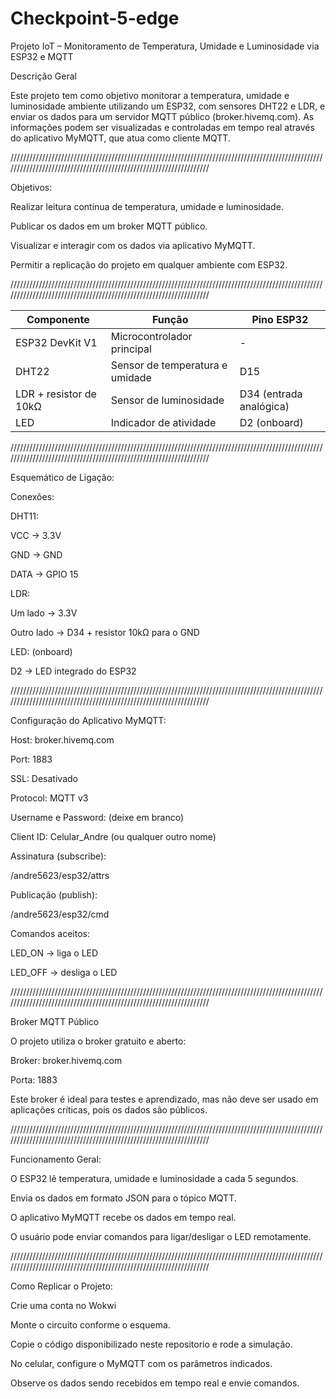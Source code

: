 # Checkpoint-5-edge



Projeto IoT – Monitoramento de Temperatura, Umidade e Luminosidade via ESP32 e MQTT
 
 
 Descrição Geral

Este projeto tem como objetivo monitorar a temperatura, umidade e luminosidade ambiente utilizando um ESP32, com sensores DHT22 e LDR, e enviar os dados para um servidor MQTT público (broker.hivemq.com).
As informações podem ser visualizadas e controladas em tempo real através do aplicativo MyMQTT, que atua como cliente MQTT.



//////////////////////////////////////////////////////////////////////////////////////////////////////////////////////////////////////////////////////////////////

 
Objetivos:

Realizar leitura contínua de temperatura, umidade e luminosidade.

Publicar os dados em um broker MQTT público.

Visualizar e interagir com os dados via aplicativo MyMQTT.

Permitir a replicação do projeto em qualquer ambiente com ESP32.

//////////////////////////////////////////////////////////////////////////////////////////////////////////////////////////////////////////////////////////////////

| Componente             | Função                          | Pino ESP32              |
| ---------------------- | ------------------------------- | ----------------------- |
| ESP32 DevKit V1        | Microcontrolador principal      | -                       |
| DHT22                  | Sensor de temperatura e umidade | D15                     |
| LDR + resistor de 10kΩ | Sensor de luminosidade          | D34 (entrada analógica) |
| LED                    | Indicador de atividade          | D2 (onboard)            |


//////////////////////////////////////////////////////////////////////////////////////////////////////////////////////////////////////////////////////////////////


Esquemático de Ligação:
 
 Conexões:

DHT11:

VCC → 3.3V

GND → GND

DATA → GPIO 15

LDR:

Um lado → 3.3V

Outro lado → D34 + resistor 10kΩ para o GND

LED: (onboard)

D2 → LED integrado do ESP32



//////////////////////////////////////////////////////////////////////////////////////////////////////////////////////////////////////////////////////////////////

Configuração do Aplicativo MyMQTT:

Host: broker.hivemq.com

Port: 1883

SSL: Desativado

Protocol: MQTT v3

Username e Password: (deixe em branco)

Client ID: Celular_Andre (ou qualquer outro nome)

Assinatura (subscribe):

/andre5623/esp32/attrs


Publicação (publish):

/andre5623/esp32/cmd


Comandos aceitos:

LED_ON → liga o LED

LED_OFF → desliga o LED

//////////////////////////////////////////////////////////////////////////////////////////////////////////////////////////////////////////////////////////////////



Broker MQTT Público

O projeto utiliza o broker gratuito e aberto:

Broker: broker.hivemq.com

Porta: 1883



 Este broker é ideal para testes e aprendizado, mas não deve ser usado em aplicações críticas, pois os dados são públicos.


 //////////////////////////////////////////////////////////////////////////////////////////////////////////////////////////////////////////////////////////////////


Funcionamento Geral:

O ESP32 lê temperatura, umidade e luminosidade a cada 5 segundos.

Envia os dados em formato JSON para o tópico MQTT.

O aplicativo MyMQTT recebe os dados em tempo real.

O usuário pode enviar comandos para ligar/desligar o LED remotamente.





//////////////////////////////////////////////////////////////////////////////////////////////////////////////////////////////////////////////////////////////////



Como Replicar o Projeto:

Crie uma conta no Wokwi

Monte o circuito conforme o esquema.

Copie o código disponibilizado neste repositorio e rode a simulação.

No celular, configure o MyMQTT com os parâmetros indicados.

Observe os dados sendo recebidos em tempo real e envie comandos.
